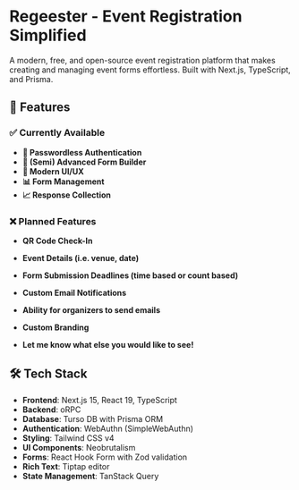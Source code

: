 # Regeester - Event Registration Simplified

A modern, free, and open-source event registration platform that makes creating and managing event forms effortless. Built with Next.js, TypeScript, and Prisma.

## 🚀 Features

### ✅ Currently Available

- **🔐 Passwordless Authentication**
- **📝 (Semi) Advanced Form Builder**
- **🎨 Modern UI/UX**
- **📊 Form Management**
- **📈 Response Collection**

### ❌ Planned Features

- **QR Code Check-In**
- **Event Details (i.e. venue, date)**
- **Form Submission Deadlines (time based or count based)**
- **Custom Email Notifications**
- **Ability for organizers to send emails**
- **Custom Branding**

- **Let me know what else you would like to see!**

## 🛠 Tech Stack

- **Frontend**: Next.js 15, React 19, TypeScript
- **Backend**: oRPC
- **Database**: Turso DB with Prisma ORM
- **Authentication**: WebAuthn (SimpleWebAuthn)
- **Styling**: Tailwind CSS v4
- **UI Components**: Neobrutalism
- **Forms**: React Hook Form with Zod validation
- **Rich Text**: Tiptap editor
- **State Management**: TanStack Query
